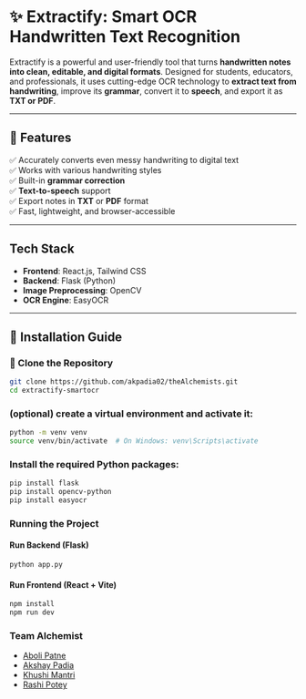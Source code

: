 # ✨ Extractify: Smart OCR Handwritten Text Recognition

Extractify is a powerful and user-friendly tool that turns **handwritten notes into clean, editable, and digital formats**. Designed for students, educators, and professionals, it uses cutting-edge OCR technology to **extract text from handwriting**, improve its **grammar**, convert it to **speech**, and export it as **TXT or PDF**.

---

## 🚀 Features

✅ Accurately converts even messy handwriting to digital text  
✅ Works with various handwriting styles  
✅ Built-in **grammar correction**  
✅ **Text-to-speech** support  
✅ Export notes in **TXT** or **PDF** format  
✅ Fast, lightweight, and browser-accessible  

---

##  Tech Stack

- **Frontend**: React.js, Tailwind CSS  
- **Backend**: Flask (Python)
- **Image Preprocessing**: OpenCV 
- **OCR Engine**: EasyOCR 
 

---

## 🔧 Installation Guide

### 🔹 Clone the Repository

```bash
git clone https://github.com/akpadia02/theAlchemists.git
cd extractify-smartocr
```
### (optional) create a virtual environment and activate it:

```bash
python -m venv venv
source venv/bin/activate  # On Windows: venv\Scripts\activate
```

### Install the required Python packages:
```bash
pip install flask
pip install opencv-python
pip install easyocr
```
### Running the Project

#### Run Backend (Flask)
```
python app.py
```
#### Run Frontend (React + Vite)
```bash
npm install
npm run dev
```
### Team Alchemist
- [Aboli Patne](https://github.com/abolipatne01)
- [Akshay Padia](https://github.com/akpadia02)
- [Khushi Mantri](https://github.com/Kcode15)
- [Rashi Potey](https://github.com/Rashipotey)
